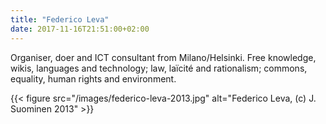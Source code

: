```yaml
---
title: "Federico Leva"
date: 2017-11-16T21:51:00+02:00
---
```

Organiser, doer and ICT consultant from Milano/Helsinki. Free knowledge, wikis, languages and technology; law, laïcité and rationalism; commons, equality, human rights and environment.

{{< figure src="/images/federico-leva-2013.jpg" alt="Federico Leva, (c) J. Suominen 2013" >}}
